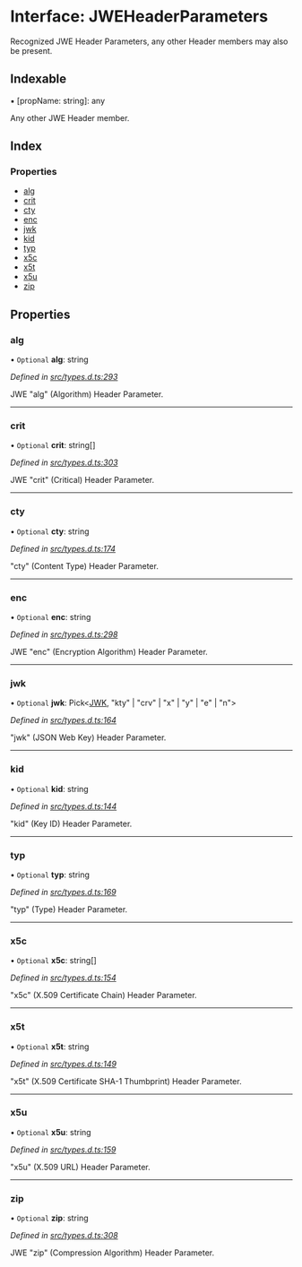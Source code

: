 # Interface: JWEHeaderParameters

Recognized JWE Header Parameters, any other Header members
may also be present.

## Indexable

▪ [propName: string]: any

Any other JWE Header member.

## Index

### Properties

* [alg](_types_d_.jweheaderparameters.md#alg)
* [crit](_types_d_.jweheaderparameters.md#crit)
* [cty](_types_d_.jweheaderparameters.md#cty)
* [enc](_types_d_.jweheaderparameters.md#enc)
* [jwk](_types_d_.jweheaderparameters.md#jwk)
* [kid](_types_d_.jweheaderparameters.md#kid)
* [typ](_types_d_.jweheaderparameters.md#typ)
* [x5c](_types_d_.jweheaderparameters.md#x5c)
* [x5t](_types_d_.jweheaderparameters.md#x5t)
* [x5u](_types_d_.jweheaderparameters.md#x5u)
* [zip](_types_d_.jweheaderparameters.md#zip)

## Properties

### alg

• `Optional` **alg**: string

*Defined in [src/types.d.ts:293](https://github.com/panva/jose/blob/v3.3.0/src/types.d.ts#L293)*

JWE "alg" (Algorithm) Header Parameter.

___

### crit

• `Optional` **crit**: string[]

*Defined in [src/types.d.ts:303](https://github.com/panva/jose/blob/v3.3.0/src/types.d.ts#L303)*

JWE "crit" (Critical) Header Parameter.

___

### cty

• `Optional` **cty**: string

*Defined in [src/types.d.ts:174](https://github.com/panva/jose/blob/v3.3.0/src/types.d.ts#L174)*

"cty" (Content Type) Header Parameter.

___

### enc

• `Optional` **enc**: string

*Defined in [src/types.d.ts:298](https://github.com/panva/jose/blob/v3.3.0/src/types.d.ts#L298)*

JWE "enc" (Encryption Algorithm) Header Parameter.

___

### jwk

• `Optional` **jwk**: Pick\<[JWK](_types_d_.jwk.md), \"kty\" \| \"crv\" \| \"x\" \| \"y\" \| \"e\" \| \"n\">

*Defined in [src/types.d.ts:164](https://github.com/panva/jose/blob/v3.3.0/src/types.d.ts#L164)*

"jwk" (JSON Web Key) Header Parameter.

___

### kid

• `Optional` **kid**: string

*Defined in [src/types.d.ts:144](https://github.com/panva/jose/blob/v3.3.0/src/types.d.ts#L144)*

"kid" (Key ID) Header Parameter.

___

### typ

• `Optional` **typ**: string

*Defined in [src/types.d.ts:169](https://github.com/panva/jose/blob/v3.3.0/src/types.d.ts#L169)*

"typ" (Type) Header Parameter.

___

### x5c

• `Optional` **x5c**: string[]

*Defined in [src/types.d.ts:154](https://github.com/panva/jose/blob/v3.3.0/src/types.d.ts#L154)*

"x5c" (X.509 Certificate Chain) Header Parameter.

___

### x5t

• `Optional` **x5t**: string

*Defined in [src/types.d.ts:149](https://github.com/panva/jose/blob/v3.3.0/src/types.d.ts#L149)*

"x5t" (X.509 Certificate SHA-1 Thumbprint) Header Parameter.

___

### x5u

• `Optional` **x5u**: string

*Defined in [src/types.d.ts:159](https://github.com/panva/jose/blob/v3.3.0/src/types.d.ts#L159)*

"x5u" (X.509 URL) Header Parameter.

___

### zip

• `Optional` **zip**: string

*Defined in [src/types.d.ts:308](https://github.com/panva/jose/blob/v3.3.0/src/types.d.ts#L308)*

JWE "zip" (Compression Algorithm) Header Parameter.
